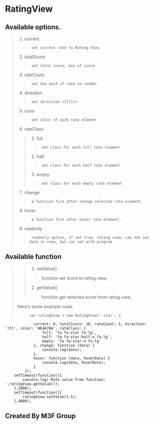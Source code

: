 RatingView
=========

## Available options.
> 
> 1.    current
>>      set current rate to Rating View
> 2.    totalScore
>>      set total score, max of score
> 3.    rateCount
>>      set how much of rate to render
> 4.    direction
>>      set direction rtl|ltr
> 5.    color
>>      set color of each rate element
> 6.    rateClass
>>1.    full
>>>     set class for each full rate element
>>2.    half
>>>     set class for each half rate element
>>3.    empty
>>>     set class for each empty rate element
> 7.    change
>>      a function fire after change selected rate element,
> 8.    hover
>>      a function fire after hover rate element,
> 9.    readonly
>>      readonly option, if set true, rating view, can not set data in view, but can set with program
             
## Available function
>>1. setValue()
>>> function set score to rating view,
>>2. getValue()
>>> function get selected score from rating view,
> 
> Here's some example code:
> 
>>     var ratingView = new RatingView('.star', {
                 current: 0, totalScore: 10, rateCount: 5, direction: 'rtl', color: '#E4A70A', rateClass: {
                     full: 'fa fa-star fa-lg',
                     half: 'fa fa-star-half-o fa-lg',
                     empty: 'fa fa-star-o fa-lg'
                 }, change: function (data) {
                     console.log(data);
                 },
                 hover: function (data, hoverData) {
                     console.log(data, hoverData);
                 }
             });             
        setTimeout(function(){
            console.log('Rate value from function: ',ratingView.getValue());
        },2000);
        setTimeout(function(){
            ratingView.setValue(1.5);
        },4000);

## Created By M3F Group
